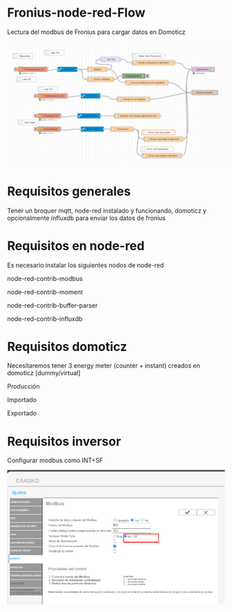 # Fronius-node-red-Flow
Lectura del modbus de Fronius para cargar datos en Domoticz

![Flow](https://github.com/ayasystems/Fronius-node-red-Flow/blob/main/flow.png)

# Requisitos generales
Tener un broquer mqtt, node-red instalado y funcionando, domoticz y opcionalmente influxdb para envíar los datos de fronius

# Requisitos en node-red
Es necesario instalar los siguientes nodos de node-red

node-red-contrib-modbus

node-red-contrib-moment

node-red-contrib-buffer-parser

node-red-contrib-influxdb


# Requisitos domoticz
Necesitaremos tener 3 energy meter (counter + instant) creados en domoticz [dummy/virtual]

Producción

Importado

Exportado


# Requisitos inversor

Configurar modbus como INT+SF 

![Modbus Setup](https://github.com/ayasystems/Fronius-node-red-Flow/blob/main/modbus_options.png)






